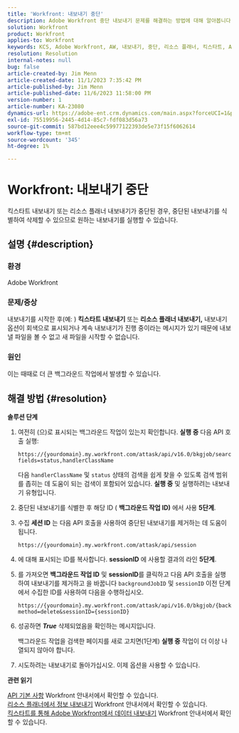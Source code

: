 ```yaml
---
title: 'Workfront: 내보내기 중단'
description: Adobe Workfront 중단 내보내기 문제를 해결하는 방법에 대해 알아봅니다.
solution: Workfront
product: Workfront
applies-to: Workfront
keywords: KCS, Adobe Workfront, AW, 내보내기, 중단, 리소스 플래너, 킥스타트, API, 문제 해결
resolution: Resolution
internal-notes: null
bug: false
article-created-by: Jim Menn
article-created-date: 11/1/2023 7:35:42 PM
article-published-by: Jim Menn
article-published-date: 11/6/2023 11:58:00 PM
version-number: 1
article-number: KA-23080
dynamics-url: https://adobe-ent.crm.dynamics.com/main.aspx?forceUCI=1&pagetype=entityrecord&etn=knowledgearticle&id=f76869d7-ed78-ee11-8179-6045bd006268
exl-id: 75519956-2445-4d14-85c7-fdf083d56a73
source-git-commit: 587bd12eee4c59977122393de5e73f15f6062614
workflow-type: tm+mt
source-wordcount: '345'
ht-degree: 1%

---
```


# Workfront: 내보내기 중단


킥스타트 내보내기 또는 리소스 플래너 내보내기가 중단된 경우, 중단된 내보내기를 식별하여 삭제할 수 있으므로 원하는 내보내기를 실행할 수 있습니다.

## 설명 {#description}


### 환경

Adobe Workfront



### 문제/증상

내보내기를 시작한 후(예: ) <b>킥스타트 내보내기</b> 또는 <b>리소스 플래너 내보내기,</b> 내보내기 옵션이 회색으로 표시되거나 계속 내보내기가 진행 중이라는 메시지가 있기 때문에 내보낼 파일을 볼 수 없고 새 파일을 시작할 수 없습니다.



### 원인

이는 때때로 더 큰 백그라운드 작업에서 발생할 수 있습니다.


## 해결 방법 {#resolution}


<b>솔루션 단계</b>



1. 여전히 (으)로 표시되는 백그라운드 작업이 있는지 확인합니다. <b>실행 중</b> 다음 API 호출 실행:


   ```
   https://{yourdomain}.my.workfront.com/attask/api/v16.0/bkgjob/search?fields=status,handlerClassName
   ```




   다음 `handlerClassName` 및 `status` 상태의 검색을 쉽게 찾을 수 있도록 검색 범위를 좁히는 데 도움이 되는 검색이 포함되어 있습니다. <b>실행 중</b> 및 실행하려는 내보내기 유형입니다.

1. 중단된 내보내기를 식별한 후 해당 ID ( <b>백그라운드 작업 ID)</b> 에서 사용 <b>5단계</b>.

1. 수집 <b>세션 ID</b> 는 다음 API 호출을 사용하여 중단된 내보내기를 제거하는 데 도움이 됩니다.


   ```
   https://{yourdomain}.my.workfront.com/attask/api/session
   ```




1. 에 대해 표시되는 ID를 복사합니다. <b>sessionID</b> 에 사용할 결과의 라인 <b>5단계</b>.

1. 를 가져오면 <b>백그라운드 작업 ID</b> 및 <b>sessionID</b>를 클릭하고 다음 API 호출을 실행하여 내보내기를 제거하고 을 바꿉니다 `backgroundJobID` 및 `sessionID` 이전 단계에서 수집한 ID를 사용하여 다음을 수행하십시오.


   ```
   https://{yourdomain}.my.workfront.com/attask/api/v16.0/bkgjob/{backgroundJobID}?method=delete&sessionID={sessionID}
   ```




1. 성공하면 <b>*True</b>* 삭제되었음을 확인하는 메시지입니다.

   백그라운드 작업을 검색한 페이지를 새로 고치면(1단계) <b>실행 중</b> 작업이 더 이상 나열되지 않아야 합니다.

1. 시도하려는 내보내기로 돌아가십시오. 이제 옵션을 사용할 수 있습니다.



<b>관련 읽기</b>

[API 기본 사항](https://experienceleague.adobe.com/docs/workfront/using/adobe-workfront-api/api-general-information/api-basics.html) Workfront 안내서에서 확인할 수 있습니다.<br>
[리소스 플래너에서 정보 내보내기](https://experienceleague.adobe.com/docs/workfront/using/manage-resources/resource-planning-in-adobe-workfront/export-resource-planner.html) Workfront 안내서에서 확인할 수 있습니다.<br>
[킥스타트를 통해 Adobe Workfront에서 데이터 내보내기](https://experienceleague.adobe.com/docs/workfront/using/administration-and-setup/manage-wf/kick-starts/export-data-from-wf-via-kick-starts.html) Workfront 안내서에서 확인할 수 있습니다.
